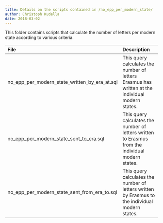 ```yaml
---
title: Details on the scripts contained in /no_epp_per_modern_state/
author: Christoph Kudella
date: 2018-03-02
---
```

This folder contains scripts that calculate the number of letters per modern state according to various criteria.

| File | Description |
| :------------- | :------------- |
| no_epp_per_modern_state_written_by_era_at.sql | This query calculates the number of letters Erasmus has written at the individual modern states. |
| no_epp_per_modern_state_sent_to_era.sql | This query calculates the number of letters written to Erasmus from the individual modern states. |
| no_epp_per_modern_state_sent_from_era_to.sql | This query calculates the number of letters written by Erasmus to the individual modern states. |

